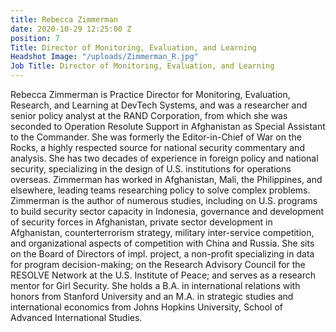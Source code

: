 ```yaml
---
title: Rebecca Zimmerman
date: 2020-10-29 12:25:00 Z
position: 7
Title: Director of Monitoring, Evaluation, and Learning
Headshot Image: "/uploads/Zimmerman_R.jpg"
Job Title: Director of Monitoring, Evaluation, and Learning
---
```


Rebecca Zimmerman is Practice Director for Monitoring, Evaluation, Research, and Learning at DevTech Systems, and was a researcher and senior policy analyst at the RAND Corporation, from which she was seconded to Operation Resolute Support in Afghanistan as Special Assistant to the Commander. She was formerly the Editor-in-Chief of War on the Rocks, a highly respected source for national security commentary and analysis. She has two decades of experience in foreign policy and national security, specializing in the design of U.S. institutions for operations overseas. Zimmerman has worked in Afghanistan, Mali, the Philippines, and elsewhere, leading teams researching policy to solve complex problems. Zimmerman is the author of numerous studies, including on U.S. programs to build security sector capacity in Indonesia, governance and development of security forces in Afghanistan, private sector development in Afghanistan, counterterrorism strategy, military inter-service competition, and organizational aspects of competition with China and Russia. She sits on the Board of Directors of impl. project, a non-profit specializing in data for program decision-making; on the Research Advisory Council for the RESOLVE Network at the U.S. Institute of Peace; and serves as a research mentor for Girl Security. She holds a B.A. in international relations with honors from Stanford University and an M.A. in strategic studies and international economics from Johns Hopkins University, School of Advanced International Studies.